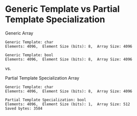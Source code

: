 # Generic Template vs Partial Template Specialization

Generic Array<bool>

```
Generic Template: char
Elements: 4096,  Element Size (bits): 8,  Array Size: 4096

Generic Template: bool
Elements: 4096,  Element Size (bits): 8,  Array Size: 4096
```

vs.

Partial Template Specialization Array<bool>

```
Generic Template: char
Elements: 4096,  Element Size (bits): 8,  Array Size: 4096

Partial Template Specialization: bool
Elements: 4096,  Element Size (bits): 1,  Array Size: 512
Saved bytes: 3584
```


